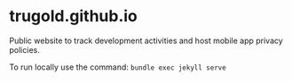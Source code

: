 # trugold.github.io #

Public website to track development activities and host mobile app privacy policies.

To run locally use the command: `bundle exec jekyll serve`
